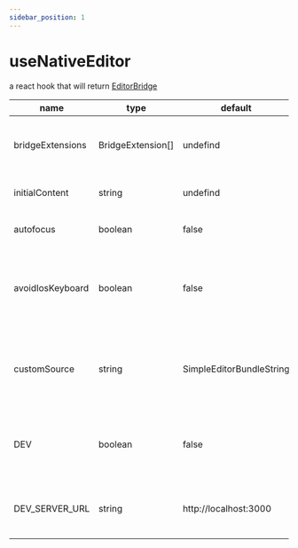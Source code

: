 ```yaml
---
sidebar_position: 1
---
```


# useNativeEditor

a react hook that will return [EditorBridge](./EditorBridge)

| name             | type              | default                  | description                                                                                               |
| ---------------- | ----------------- | ------------------------ | --------------------------------------------------------------------------------------------------------- |
| bridgeExtensions | BridgeExtension[] | undefind                 | A list of BridgeExtensions that will be add to the editor on the native side                              |
| initialContent   | string            | undefind                 | initial content that will be loaded first on the editor                                                   |
| autofocus        | boolean           | false                    | when true the editor will auto focus                                                                      |
| avoidIosKeyboard | boolean           | false                    | On iOS help to handle follow cursor when the editor is fullpage and the iOS keyboard hide the bottom part |
| customSource     | string            | SimpleEditorBundleString | prop that can help for advance usage, an HTML string that will replace the default simple editor          |
| DEV              | boolean           | false                    | prop that can help for advance usage, when true editor will be loaded by DEV_SERVER_URL                   |
| DEV_SERVER_URL   | string            | http://localhost:3000    | prop that can help for advance usage, a url string that point to the editor dev server                    |
